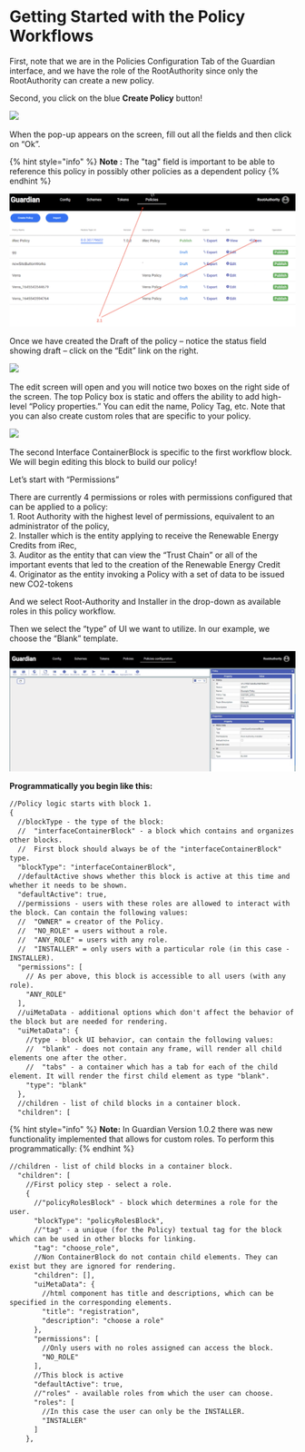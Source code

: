 # Getting Started with the Policy Workflows

First, note that we are in the Policies Configuration Tab of the Guardian interface, and we have the role of the RootAuthority since only the RootAuthority can create a new policy.

Second, you click on the blue **Create Policy** button!

![](../.gitbook/assets/image%20\(21\).png)

When the pop-up appears on the screen, fill out all the fields and then click on “Ok”.

{% hint style="info" %}
**Note :** The "tag" field is important to be able to reference this policy in possibly other policies as a dependent policy
{% endhint %}

![](<../.gitbook/assets/image (3) (1).png>)

Once we have created the Draft of the policy – notice the status field showing draft – click on the “Edit” link on the right.

![](../.gitbook/assets/image%20\(19\).png)

The edit screen will open and you will notice two boxes on the right side of the screen. The top Policy box is static and offers the ability to add high-level “Policy properties.” You can edit the name, Policy Tag, etc. Note that you can also create custom roles that are specific to your policy.

![](../.gitbook/assets/image%20\(18\).png)

The second Interface ContainerBlock is specific to the first workflow block. We will begin editing this block to build our policy!

Let’s start with “Permissions”

There are currently 4 permissions or roles with permissions configured that can be applied to a policy:\
1\. Root Authority with the highest level of permissions, equivalent to an administrator of the policy,\
2\. Installer which is the entity applying to receive the Renewable Energy Credits from iRec,\
3\. Auditor as the entity that can view the “Trust Chain” or all of the important events that led to the creation of the Renewable Energy Credit\
4\. Originator as the entity invoking a Policy with a set of data to be issued new CO2-tokens

And we select Root-Authority and Installer in the drop-down as available roles in this policy workflow.

Then we select the “type” of UI we want to utilize. In our example, we choose the “Blank” template.

![](<../.gitbook/assets/image (8).png>)

**Programmatically you begin like this:**

```
//Policy logic starts with block 1.
{
  //blockType - the type of the block:
  //  "interfaceContainerBlock" - a block which contains and organizes other blocks.
  //  First block should always be of the "interfaceContainerBlock" type.
  "blockType": "interfaceContainerBlock",
  //defaultActive shows whether this block is active at this time and whether it needs to be shown.
  "defaultActive": true,
  //permissions - users with these roles are allowed to interact with the block. Can contain the following values:
  //  "OWNER" = creator of the Policy.
  //  "NO_ROLE" = users without a role.
  //  "ANY_ROLE" = users with any role.
  //  "INSTALLER" = only users with a particular role (in this case - INSTALLER).
  "permissions": [
    // As per above, this block is accessible to all users (with any role).
    "ANY_ROLE"
  ],
  //uiMetaData - additional options which don't affect the behavior of the block but are needed for rendering.
  "uiMetaData": {
    //type - block UI behavior, can contain the following values:
    //  "blank" - does not contain any frame, will render all child elements one after the other.
    //  "tabs" - a container which has a tab for each of the child element. It will render the first child element as type "blank".
    "type": "blank"
  },
  //children - list of child blocks in a container block.
  "children": [
```

{% hint style="info" %}
**Note:** In Guardian Version 1.0.2 there was new functionality implemented that allows for custom roles. To perform this programmatically:
{% endhint %}

```
//children - list of child blocks in a container block.
  "children": [
    //First policy step - select a role.
    {
      //"policyRolesBlock" - block which determines a role for the user.
      "blockType": "policyRolesBlock",
      //"tag" - a unique (for the Policy) textual tag for the block which can be used in other blocks for linking.
      "tag": "choose_role",
      //Non ContainerBlock do not contain child elements. They can exist but they are ignored for rendering.
      "children": [],
      "uiMetaData": {
        //html component has title and descriptions, which can be specified in the corresponding elements.
        "title": "registration",
        "description": "choose a role"
      },
      "permissions": [
        //Only users with no roles assigned can access the block.
        "NO_ROLE"
      ],
      //This block is active
      "defaultActive": true,
      //"roles" - available roles from which the user can choose.
      "roles": [
        //In this case the user can only be the INSTALLER.
        "INSTALLER"
      ]
    },
```
